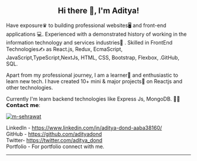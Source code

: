  <h2 align="center">Hi there 👋, I'm Aditya!</h2>

Have exposure♛ to building professional websites🖥 and front-end applications 💻. Experienced with a demonstrated history of working in the information technology and services industries🏢 . Skilled in FrontEnd Technologies✍️ as React.js, Redux, EcmaScript, JavaScript,TypeScript,NextJs, HTML, CSS, Bootstrap, Flexbox, .GitHub, SQL.

Apart from my professional journey, I am a learner📝 and enthusiastic to learn new tech. I have created 10+ mini & major projects💼 on Reactjs and other technologies. 

Currently I'm learn backend technologies like Express Js, MongoDB.
🙋‍♂️ 𝗖𝗼𝗻𝘁𝗮𝗰𝘁 𝗺𝗲:

<p align="left" dir="auto">
<a href="https://www.linkedin.com/in/aditya-dond-aaba38160/" rel="nofollow"><img align="center" src="https://camo.githubusercontent.com/a80d00f23720d0bc9f55481cfcd77ab79e141606829cf16ec43f8cacc7741e46/68747470733a2f2f696d672e736869656c64732e696f2f62616467652f4c696e6b6564496e2d3030373742353f7374796c653d666f722d7468652d6261646765266c6f676f3d6c696e6b6564696e266c6f676f436f6c6f723d7768697465" alt="m-sehrawat" data-canonical-src="https://img.shields.io/badge/LinkedIn-0077B5?style=for-the-badge&amp;logo=linkedin&amp;logoColor=white" style="max-width: 100%;"></a>

</p>

LinkedIn - https://www.linkedin.com/in/aditya-dond-aaba38160/<br/> 
GitHub - https://github.com/adityadond </br>
Twitter- https://twitter.com/aditya_dond </br>
Portfolio - For portfolio connect with me.  <br/>

--------
